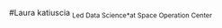 <p align = "Center"
<img src = "C:\Users\angle\Desktop\MeuParticular"
</p>
#Laura katiuscia
<sub>Led Data Science*at Space Operation Center</sub>
